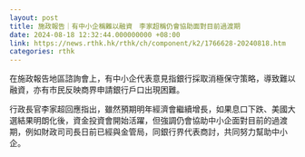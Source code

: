 ```yaml
---
layout: post
title: 施政報告｜有中小企稱難以融資　李家超稱仍會協助面對目前過渡期
date: 2024-08-18 12:32:44.000000000 +08:00
link: https://news.rthk.hk/rthk/ch/component/k2/1766628-20240818.htm
categories: rthk
---
```


在施政報告地區諮詢會上，有中小企代表意見指銀行採取消極保守策略，導致難以融資，亦有市民反映商界申請銀行戶口出現困難。

行政長官李家超回應指出，雖然預期明年經濟會繼續增長，如果息口下跌、美國大選結果明朗化後，資金投資會開始活躍，但強調仍會協助中小企面對目前的過渡期，例如財政司司長日前已經與金管局，同銀行界代表商討，共同努力幫助中小企。
